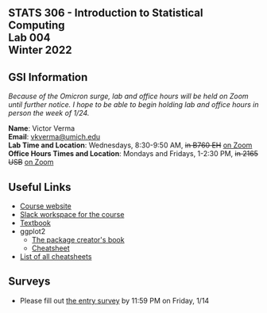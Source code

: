 ## STATS 306 - Introduction to Statistical Computing <br/> Lab 004 <br/> Winter 2022

## GSI Information

_Because of the Omicron surge, lab and office hours will be held on Zoom until further notice. I hope to be able to begin holding lab and office hours in person the week of 1/24._

**Name**: Victor Verma  
**Email**: [vkverma@umich.edu](mailto:vkverma@umich.edu)  
**Lab Time and Location**: Wednesdays, 8:30-9:50 AM, ~~in B760 EH~~ [on Zoom](https://umich.zoom.us/j/2885058951)   
**Office Hours Times and Location**: Mondays and Fridays, 1-2:30 PM, ~~in 2165 USB~~ [on Zoom](https://umich.zoom.us/j/2885058951)

## Useful Links

- [Course website](https://ambujtewari.github.io/stats306-winter2022/)
- [Slack workspace for the course](https://um-wn22-stats306.slack.com/)
- [Textbook](https://r4ds.had.co.nz)
- ggplot2
  - [The package creator's book](https://ggplot2-book.org)
  - [Cheatsheet](https://github.com/rstudio/cheatsheets/blob/main/data-visualization-2.1.pdf)
- [List of all cheatsheets](https://www.rstudio.com/resources/cheatsheets/)

## Surveys

- Please fill out [the entry survey](https://docs.google.com/forms/d/e/1FAIpQLSda4btRsEvX7DyAfGwfnp58xoH9t87vrhkpX2FBl1HqTPlLxA/viewform?usp=pp_url) by 11:59 PM on Friday, 1/14
